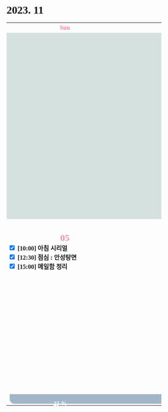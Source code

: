 <h1>2023. 11</h1>

<style>
  @font-face {
  font-family: KyoboHandwriting;
  src: url(assets/fonts/KyoboHandwriting2020pdy.ttf);
  }

  * {
    box-sizing: border-box;
    padding: 0;
    margin: 0;
    font-family: KyoboHandwriting;
    font-weight: bold;
    position: relative;

    /*variable*/
    --color-red: #FF8E99;
  }

  .xxxx-xx-x {
    background-color: #D5E1DF;
  }

  .week {
    width: 18em;
    min-width: 18em;
    max-width: 18em;
    text-align: center;
  }

  .weekend {
    color: var(--color-red);
  }

  .day {
    height: 30em;
    display: flex;
    flex-direction: column;
  }

  .date {
    text-align: center;
  }

  .DONE {
    display: flex;
    justify-items: center;
    gap: 0.5em;
  }

  .TODO {
    display: flex;
    justify-items: center;
    gap: 0.5em;
  }

  .↑ {
    flex-grow: 1;
  }

  .graph {
    position: relative;
    padding-left: 0.5em;
    padding-right: 2em;
    height: 1.6em;
    width: var(--size-w);

    display: flex;
    flex-wrap: wrap;
    justify-content: space-between;
    margin-top: 0.2em;
    border-radius: 0.8em;
    background: var(--color-bg);
    color: var(--color-txt);

    z-index: var(--index);
  }

  .graph-head {
    position: absolute;
    top: 0;
    right: 0;
    height: 1.6em;
    width: var(--size-head);
    border-radius: 0.8em 0.8em 0.8em 0;
    background: var(--color-bg);
  }

  .graph--head {
    position: absolute;
    top: 0;
    right: 0;
    height: 1.6em;
    width: var(--size-head);
    border-radius: 0 0.8em 0.8em 0.8em;
    background: var(--color-bg);
  }

  .graph-tail {
    position: absolute;
    bottom: 0;
    right: 0;
    height: var(--size-tail);
    width: 1.6em;
    border-radius: 0 0 0.8em 0;
    background: var(--color-bg);
  }

  .graph--tail {
    position: absolute;
    top: 0;
    right: 0;
    height: var(--size-tail);
    width: 1.6em;
    border-radius: 0 0.8em 0 0;
    background: var(--color-bg);
  }

  .graph-progress {
    width: 100%;
    text-align: center;
  }
</style>

<table>
  <tr><th class="week weekend"> Sun </th><th class="week"> Mon </th><th class="week"> Tue </th><th class="week"> Wed </th><th class="week"> Thu </th><th class="week"> Fri </th><th class="week weekend"> Sat </th></tr>
  <tr>
    <td class="xxxx-xx-x" colspan="3" style="">
    <td class="2023-11-01"><div class="day"><h2 class="date">01</h2><label class="DONE"><input type="checkbox" checked>[07:40] 아침 : 커피 & 음악감상</label><label class="DONE"><input type="checkbox" checked>[15:08] 바닐라 틸트 적용</label><div class="↑ DONE"></div><div class="↑ TODO"></div><div class="graph" style="--index: 10; --size-w: 18em; --size-head: 0em; --size-tail: 2.5rem; --color-bg: #A3B6C9; --color-txt: #FFFFFF;"><div class="graph-head"></div><p class="graph-title">● 포트폴리오 프론트 페이지</p><div class="graph--tail"></div></div><div class="graph" style="--index: 0; --size-w: 16em; --size-head: 0em; --size-tail: 0em; --color-bg: #FFD400; --color-txt: #000000;"><div class="graph--head"></div><p class="graph-title">● vanilla-tilt 포팅</p><div class="graph-tail"></div></div></div></td>
    <td class="2023-11-02"><div class="day"><h2 class="date">02</h2><label class="DONE"><input type="checkbox" checked>[07:40] 아침 : 커피 & 음악감상</label><div class="↑ DONE"></div><label class="TODO"><input type="checkbox" c hecked>알고리즘 풀이</label><div class="↑ TODO"></div><div class="graph" style="--index: 10; --size-w: 18em; --size-head: 21em; --size-tail: 0; --color-bg: #A3B6C9; --color-txt: #FFFFFF;"><div class="graph--head"></div><p class="graph-progress">20 %</p><div class="graph-tail"></div></div></div></td>
    <td class="2023-11-03">
      <div class="day">
        <h2 class="date">03</h2>
        <label class="DONE"><input type="checkbox" checked>[07:40] 아침 : 커피 & 음악감상</label>
        <label class="TODO"><input type="checkbox" checked>[10:00] 알고리즘 : BJ 1244</label>
        <label class="TODO"><input type="checkbox" checked>[12:00] 점심 : 짜장라면</label>
        <label class="TODO"><input type="checkbox" checked>[18:00] 저녁 : 떡국</label>
        <div class="↑ DONE"></div>
        <div class="↑ TODO"></div>
        <div class="graph" style="--index: 10; --size-w: 18em; --size-head: 21em; --size-tail: 0; --color-bg: #A3B6C9; --color-txt: #FFFFFF;">
          <div class="graph-head"></div>
          <p class="graph-progress">21%</p>
          <div class="graph-tail"></div>
        </div>
      </div>
    </td>
    <td class="2023-11-04">
      <div class="day">
        <h2 class="date weekend">04</h2>
        <label class="DONE"><input type="checkbox" checked>[07:40] 아침 : 커피 & 음악감상</label>
        <label class="TODO"><input type="checkbox" checked>[10:00] 추도예배</label>
        <label class="TODO"><input type="checkbox" checked>[12:00] 할아버지 백세연</label>
        <label class="TODO"><input type="checkbox" checked>[12:30] 점심 : 계룡스파텔</label>
        <label class="TODO"><input type="checkbox" checked>[15:00] 대청소</label>
        <label class="TODO"><input type="checkbox" checked>[17:00] 가구 분해 청소</label>
        <label class="TODO"><input type="checkbox" checked>[18:00] 저녁 : 굴비</label>
        <div class="↑ DONE"></div>
        <div class="↑ TODO"></div>
        <div class="graph" style="--index: 10; --size-w: 18em; --size-head: 21em; --size-tail: 0; --color-bg: #A3B6C9; --color-txt: #FFFFFF;">
          <div class="graph-head"></div>
          <p class="graph-progress">22 %</p>
          <div class="graph-tail"></div>
        </div>
      </div>
    </td>
  </tr>
    <td class="2023-11-05">
      <div class="day">
        <h2 class="date weekend">05</h2>
        <label class="DONE"><input type="checkbox" checked>[10:00] 아침 시리얼</label>
        <label class="DONE"><input type="checkbox" checked>[12:30] 점심 : 안성탕면</label>
        <label class="DONE"><input type="checkbox" checked>[15:00] 메일함 정리</label>
        <div class="↑ DONE"></div>
        <div class="↑ TODO"></div>
        <div class="graph" style="--index: 10; --size-w: 18em; --size-head: 18em; --size-tail: 0; --color-bg: #A3B6C9; --color-txt: #FFFFFF;">
          <div class="graph--head"></div>
          <p class="graph-progress">23 %</p>
          <div class="graph-tail"></div>
        </div>
      </div>
    </td>
    <td class="2023-11-06">
      <div class="day">
        <h2 class="date">06</h2>
        <div class="↑ DONE"></div>
        <div class="↑ TODO"></div>
        <div class="graph" style="--index: 10; --size-w: 18em; --size-head: 21em; --size-tail: 0; --color-bg: #A3B6C9; --color-txt: #FFFFFF;">
          <div class="graph-head"></div>
          <p class="graph-progress">24 %</p>
          <div class="graph-tail"></div>
        </div>
      </div>
    </td>
    <td class="2023-11-07">
      <div class="day">
        <h2 class="date">07</h2>
        <div class="↑ DONE"></div>
        <div class="↑ TODO"></div>
        <div class="graph" style="--index: 10; --size-w: 18em; --size-head: 21em; --size-tail: 0; --color-bg: #A3B6C9; --color-txt: #FFFFFF;">
          <div class="graph--head"></div>
          <p class="graph-progress">25 %</p>
          <div class="graph-tail"></div>
        </div>
      </div>
    </td>
    <td class="2023-11-08">
      <div class="day">
        <h2 class="date">08</h2>
        <label class="DONE"><input type="checkbox" checked>[10:00] 아침 시리얼</label>
        <div class="↑ DONE"></div>
        <div class="↑ TODO"></div>
        <div class="graph" style="--index: 10; --size-w: 18em; --size-head: 21em; --size-tail: 0; --color-bg: #A3B6C9; --color-txt: #FFFFFF;">
          <div class="graph--head"></div>
          <p class="graph-progress">26 %</p>
          <div class="graph-tail"></div>
        </div>
      </div>
    </td>
    <td class="2023-11-09">
      <div class="day">
        <h2 class="date">09</h2>
        <label class="DONE"><input type="checkbox" checked>[12:00] 점심 : 진라면</label>
        <div class="↑ DONE"></div>
        <div class="↑ TODO"></div>
        <div class="graph" style="--index: 10; --size-w: 18em; --size-head: 21em; --size-tail: 0; --color-bg: #A3B6C9; --color-txt: #FFFFFF;">
          <div class="graph--head"></div>
          <p class="graph-progress">27 %</p>
          <div class="graph-tail"></div>
        </div>
      </div>
    </td>
    <td class="2023-11-10">
      <div class="day">
        <h2 class="date">10</h2>
        <div class="↑ DONE"></div>
        <div class="↑ TODO"></div>
        <div class="graph" style="--index: 10; --size-w: 18em; --size-head: 21em; --size-tail: 0; --color-bg: #A3B6C9; --color-txt: #FFFFFF;">
          <div class="graph--head"></div>
          <p class="graph-progress">28 %</p>
          <div class="graph-tail"></div>
        </div>
      </div>
    </td>
    <td class="2023-11-11">
      <div class="day">
        <h2 class="date">11</h2>
        <label class="DONE"><input type="checkbox" checked>[14:00] 블루 자이언트 영화 관람</label>
        <div class="↑ DONE"></div>
        <div class="↑ TODO"></div>
        <div class="graph" style="--index: 10; --size-w: 18em; --size-head: 21em; --size-tail: 0; --color-bg: #A3B6C9; --color-txt: #FFFFFF;">
          <div class="graph--head"></div>
          <p class="graph-progress">29 %</p>
          <div class="graph-tail"></div>
        </div>
      </div>
    </td>
  <tr>
  </tr>
</table>
